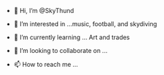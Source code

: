 - 👋 Hi, I’m @SkyThund
- 👀 I’m interested in ...music, football, and skydiving
- 🌱 I’m currently learning ... Art and trades

- 💞️ I’m looking to collaborate on ...
- 📫 How to reach me ...

<!---
SkyThund/SkyThund is a ✨ special ✨ repository because its `README.md` (this file) appears on your GitHub profile.
You can click the Preview link to take a look at your changes.
--->
